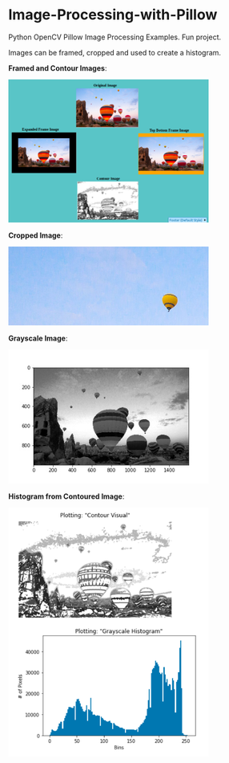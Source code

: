 # Image-Processing-with-Pillow
Python OpenCV Pillow Image Processing Examples. Fun project.

Images can be framed, cropped and used to create a histogram.

**Framed and Contour Images**:

<img src="Images/Processed_Images.png" width="400">

**Cropped Image**:

<img src="Images/cropped.png" width="400">

**Grayscale Image**:

<img src="Images/outputhisto.jpg" width="400">

**Histogram from Contoured Image**:

<img src="Images/grayscale_histogram.png" width="400">
